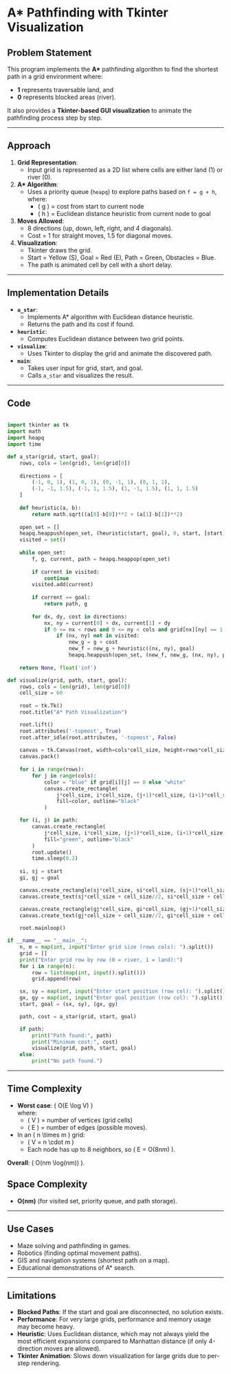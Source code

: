 # A* Pathfinding with Tkinter Visualization

## Problem Statement
This program implements the **A\*** pathfinding algorithm to find the shortest path in a grid environment where:
- **1** represents traversable land, and  
- **0** represents blocked areas (river).  

It also provides a **Tkinter-based GUI visualization** to animate the pathfinding process step by step.

---

## Approach
1. **Grid Representation**:  
   - Input grid is represented as a 2D list where cells are either land (1) or river (0).
2. **A\* Algorithm**:  
   - Uses a priority queue (`heapq`) to explore paths based on `f = g + h`,  
     where:
     - \( g \) = cost from start to current node  
     - \( h \) = Euclidean distance heuristic from current node to goal  
3. **Moves Allowed**:  
   - 8 directions (up, down, left, right, and 4 diagonals).  
   - Cost = 1 for straight moves, 1.5 for diagonal moves.
4. **Visualization**:  
   - Tkinter draws the grid.  
   - Start = Yellow (S), Goal = Red (E), Path = Green, Obstacles = Blue.  
   - The path is animated cell by cell with a short delay.

---

## Implementation Details
- **`a_star`**:  
  - Implements A\* algorithm with Euclidean distance heuristic.  
  - Returns the path and its cost if found.
- **`heuristic`**:  
  - Computes Euclidean distance between two grid points.  
- **`visualize`**:  
  - Uses Tkinter to display the grid and animate the discovered path.  
- **`main`**:  
  - Takes user input for grid, start, and goal.  
  - Calls `a_star` and visualizes the result.

---
## Code

```python

import tkinter as tk
import math
import heapq
import time

def a_star(grid, start, goal):
    rows, cols = len(grid), len(grid[0])
    
    directions = [
        (-1, 0, 1), (1, 0, 1), (0, -1, 1), (0, 1, 1),
        (-1, -1, 1.5), (-1, 1, 1.5), (1, -1, 1.5), (1, 1, 1.5) 
    ]
    
    def heuristic(a, b):
        return math.sqrt((a[0]-b[0])**2 + (a[1]-b[1])**2)
    
    open_set = []
    heapq.heappush(open_set, (heuristic(start, goal), 0, start, [start])) 
    visited = set()
    
    while open_set:
        f, g, current, path = heapq.heappop(open_set)
        
        if current in visited:
            continue
        visited.add(current)
        
        if current == goal:
            return path, g  
        
        for dx, dy, cost in directions:
            nx, ny = current[0] + dx, current[1] + dy
            if 0 <= nx < rows and 0 <= ny < cols and grid[nx][ny] == 1:
                if (nx, ny) not in visited:
                    new_g = g + cost
                    new_f = new_g + heuristic((nx, ny), goal)
                    heapq.heappush(open_set, (new_f, new_g, (nx, ny), path + [(nx, ny)]))
                    
    return None, float('inf')  

def visualize(grid, path, start, goal):
    rows, cols = len(grid), len(grid[0])
    cell_size = 60
    
    root = tk.Tk()
    root.title("A* Path Visualization")

    root.lift()
    root.attributes('-topmost', True)
    root.after_idle(root.attributes, '-topmost', False)
    
    canvas = tk.Canvas(root, width=cols*cell_size, height=rows*cell_size)
    canvas.pack()
    
    for i in range(rows):
        for j in range(cols):
            color = "blue" if grid[i][j] == 0 else "white"
            canvas.create_rectangle(
                j*cell_size, i*cell_size, (j+1)*cell_size, (i+1)*cell_size,
                fill=color, outline="black"
            )

    for (i, j) in path:
        canvas.create_rectangle(
            j*cell_size, i*cell_size, (j+1)*cell_size, (i+1)*cell_size,
            fill="green", outline="black"
        )
        root.update()
        time.sleep(0.2)
    
    si, sj = start
    gi, gj = goal

    canvas.create_rectangle(sj*cell_size, si*cell_size, (sj+1)*cell_size, (si+1)*cell_size, fill="yellow", outline="black")
    canvas.create_text(sj*cell_size + cell_size//2, si*cell_size + cell_size//2, text="S", font=("Arial", 16, "bold"))

    canvas.create_rectangle(gj*cell_size, gi*cell_size, (gj+1)*cell_size, (gi+1)*cell_size, fill="red", outline="black")
    canvas.create_text(gj*cell_size + cell_size//2, gi*cell_size + cell_size//2, text="E", font=("Arial", 16, "bold"))
    
    root.mainloop()

if __name__ == "__main__":
    n, m = map(int, input("Enter grid size (rows cols): ").split())
    grid = []
    print("Enter grid row by row (0 = river, 1 = land):")
    for i in range(n):
        row = list(map(int, input().split()))
        grid.append(row)

    sx, sy = map(int, input("Enter start position (row col): ").split())
    gx, gy = map(int, input("Enter goal position (row col): ").split())
    start, goal = (sx, sy), (gx, gy)

    path, cost = a_star(grid, start, goal)

    if path:
        print("Path found:", path)
        print("Minimum cost:", cost)
        visualize(grid, path, start, goal)
    else:
        print("No path found.")

```
---
## Time Complexity
- **Worst case**: \( O(E \log V) \)  
  where:  
  - \( V \) = number of vertices (grid cells)  
  - \( E \) = number of edges (possible moves).  
- In an \( n \times m \) grid:  
  - \( V = n \cdot m \)  
  - Each node has up to 8 neighbors, so \( E = O(8nm) \).  

**Overall**: \( O(nm \log(nm)) \).

## Space Complexity
- **O(nm)** (for visited set, priority queue, and path storage).

---

## Use Cases
- Maze solving and pathfinding in games.  
- Robotics (finding optimal movement paths).  
- GIS and navigation systems (shortest path on a map).  
- Educational demonstrations of A\* search.

---

## Limitations
- **Blocked Paths**: If the start and goal are disconnected, no solution exists.  
- **Performance**: For very large grids, performance and memory usage may become heavy.  
- **Heuristic**: Uses Euclidean distance, which may not always yield the most efficient expansions compared to Manhattan distance (if only 4-direction moves are allowed).  
- **Tkinter Animation**: Slows down visualization for large grids due to per-step rendering.

